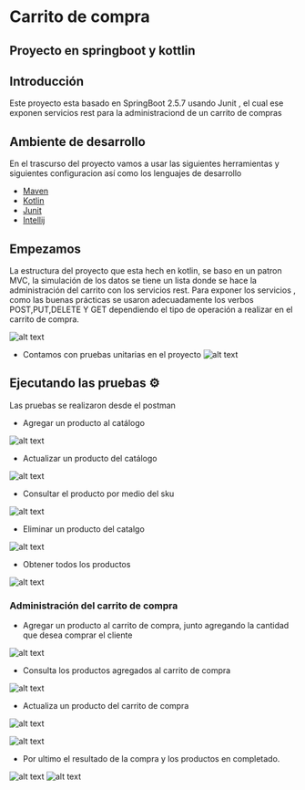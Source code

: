 # Carrito de compra
## Proyecto en springboot y kottlin

## Introducción

Este proyecto esta basado en SpringBoot 2.5.7 usando Junit , el cual ese exponen servicios rest para la administraciond de un carrito de compras

## Ambiente de desarrollo

En el trascurso del proyecto vamos a usar las siguientes herramientas y siguientes configuracion así como los lenguajes de desarrollo

* [Maven](https://maven.apache.org/)
* [Kotlin](https://kotlinlang.org/docs/reference/)
* [Junit](https://junit.org/junit5/)
* [Intellij](https://www.jetbrains.com/es-es/idea/)

<!-- Empezamos -->
## Empezamos

La estructura del proyecto que esta hech en kotlin, se baso en un patron MVC, la simulación de los datos se tiene un lista donde se hace la administración del carrito con los servicios rest.
Para exponer los servicios , como las buenas prácticas se usaron adecuadamente los verbos POST,PUT,DELETE Y GET dependiendo el tipo de operación a realizar en el carrito de compra.

![alt text](https://github.com/jorauche/CarritoEcommerce/blob/master/Pantallas/EstructuraProyecto.png)

* Contamos con pruebas unitarias en el proyecto 
![alt text](https://github.com/jorauche/CarritoEcommerce/blob/master/Pantallas/PruebasUnitarias.png)

## Ejecutando las pruebas ⚙️
Las pruebas se realizaron desde el postman

* Agregar un producto al catálogo

![alt text](https://github.com/jorauche/CarritoEcommerce/blob/master/Pantallas/AgregarProducto.png)

* Actualizar un producto del catálogo

![alt text](https://github.com/jorauche/CarritoEcommerce/blob/master/Pantallas/ActualizaProducto.png)

* Consultar el producto por medio del sku 

![alt text](https://github.com/jorauche/CarritoEcommerce/blob/master/Pantallas/ConsultaProductoSKU.png)

* Eliminar un producto del catalgo

![alt text](https://github.com/jorauche/CarritoEcommerce/blob/master/Pantallas/EliminarProducto.png)

* Obtener todos los productos

![alt text](https://github.com/jorauche/CarritoEcommerce/blob/master/Pantallas/ObtenerProductos.png)

### Administración del carrito de compra

* Agregar un producto al carrito de compra, junto agregando la cantidad que desea comprar el cliente

![alt text](https://github.com/jorauche/CarritoEcommerce/blob/master/Pantallas/AgregarProductoCarrito.png)

* Consulta los productos agregados al carrito de compra

![alt text](https://github.com/jorauche/CarritoEcommerce/blob/master/Pantallas/ConsultaProductosCarrito.png)

* Actualiza un producto del carrito de compra

![alt text](https://github.com/jorauche/CarritoEcommerce/blob/master/Pantallas/ActualizaProductoCarrito.png)

![alt text](https://github.com/jorauche/CarritoEcommerce/blob/master/Pantallas/ResultadoActualizaCarritoProducto.png)

* Por ultimo el resultado de la compra y los productos en completado.

![alt text](https://github.com/jorauche/CarritoEcommerce/blob/master/Pantallas/TotalCompra.png)
![alt text](https://github.com/jorauche/CarritoEcommerce/blob/master/Pantallas/CarritoEstatusCompletado.png)

